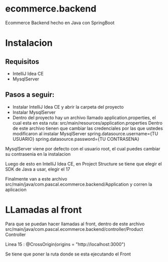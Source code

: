 # ecommerce.backend
Ecommerce Backend hecho en Java con SpringBoot

# Instalacion
## Requisitos
- IntelliJ Idea CE
- MysqlServer

## Pasos a seguir:

- Instalar IntelliJ Idea CE y abrir la carpeta del proyecto
- Instalar MysqlServer
- Dentro del proyecto hay un archivo llamado application.properties, el cual esta en esta ruta:
src/main/resources/application.properties
Dentro de este archivo tienen que cambiar las credenciales por las que ustedes modificaron al instalar MysqlServer
spring.datasource.username={TU USUARIO}
spring.datasource.password={TU CONTRASENA}

MysqlServer viene por defecto con el usuario root, el cual puedes cambiar su contrasenia en la instalacion

Luego de esto en IntelliJ Idea CE, en Project Structure se tiene que elegir el SDK de Java a usar, elegir el 17

Finalmente van a este archivo src/main/java/com.pascal.ecommerce.backend/Application y corren la aplicacion

# LLamadas al front

Para que se puedan hacer llamadas al front, dentro de este archivo src/main/java/com.pascal.ecommerce.backend/controller/Product Controller

Linea 15 : @CrossOrigin(origins = "http://localhost:3000")

Se tiene que poner la ruta donde se esta ejecutando el Front
